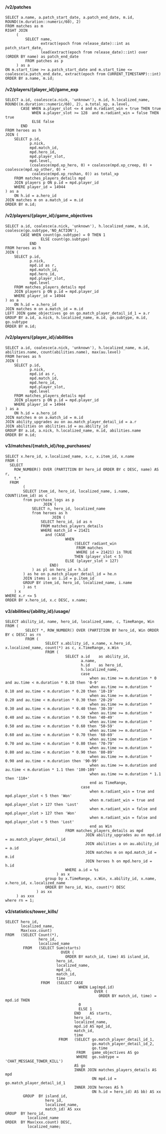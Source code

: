 #### /v2/patches

    SELECT a.name, a.patch_start_date, a.patch_end_date, m.id, ROUND((m.duration::numeric/60), 2)
    FROM matches as m
    RIGHT JOIN
         (
             SELECT name,
                    extract(epoch from release_date)::int as patch_start_date,
                    lead(extract(epoch from release_date)::int) over (ORDER BY name) as patch_end_date
             FROM patches as p
         ) as a
    ON m.start_time >= a.patch_start_date and m.start_time <= coalesce(a.patch_end_date, extract(epoch from CURRENT_TIMESTAMP)::int)
    ORDER BY a.name, m.id;

#### /v2/players/{player_id}/game_exp

    SELECT a.id, coalesce(a.nick, 'unknown'), m.id, h.localized_name, ROUND((m.duration::numeric/60), 2), a.total_xp, a.level,
           CASE WHEN a.player_slot <= 4 and m.radiant_win = true THEN true
                WHEN a.player_slot >= 128  and m.radiant_win = false THEN true
                ELSE false
           END
    FROM heroes as h
    JOIN (
        SELECT p.id,
               p.nick,
               mpd.match_id,
               mpd.hero_id,
               mpd.player_slot,
               mpd.level,
               (coalesce(mpd.xp_hero, 0) + coalesce(mpd.xp_creep, 0) + coalesce(mpd.xp_other, 0) +
                coalesce(mpd.xp_roshan, 0)) as total_xp
        FROM matches_players_details mpd
        JOIN players p ON p.id = mpd.player_id
        WHERE player_id = 14944
    ) as a
        ON h.id = a.hero_id
    JOIN matches m on a.match_id = m.id
    ORDER BY m.id;

#### /v2/players/{player_id}/game_objectives

    SELECT a.id, coalesce(a.nick, 'unknown'), h.localized_name, m.id, coalesce(go.subtype,'NO_ACTION'),
           CASE WHEN count(go.subtype) = 0 THEN 1
                    ELSE count(go.subtype)
               END
    FROM heroes as h
    JOIN (
        SELECT p.id,
               p.nick,
               mpd.id as r,
               mpd.match_id,
               mpd.hero_id,
               mpd.player_slot,
               mpd.level
        FROM matches_players_details mpd
        JOIN players p ON p.id = mpd.player_id
        WHERE player_id = 14944
    ) as a
        ON h.id = a.hero_id
    JOIN matches m on a.match_id = m.id
    LEFT JOIN game_objectives go on go.match_player_detail_id_1 = a.r
    GROUP BY a.id, a.nick, h.localized_name, m.id, go.subtype, m.id, go.subtype
    ORDER BY m.id;

#### /v2/players/{player_id}/abilities

    SELECT a.id, coalesce(a.nick, 'unknown'), h.localized_name, m.id, abilities.name, count(abilities.name), max(au.level)
    FROM heroes as h
    JOIN (
        SELECT p.id,
               p.nick,
               mpd.id as r,
               mpd.match_id,
               mpd.hero_id,
               mpd.player_slot,
               mpd.level
        FROM matches_players_details mpd
        JOIN players p ON p.id = mpd.player_id
        WHERE player_id = 14944
    ) as a
        ON h.id = a.hero_id
    JOIN matches m on a.match_id = m.id
    JOIN ability_upgrades au on au.match_player_detail_id = a.r
    JOIN abilities on abilities.id = au.ability_id
    GROUP BY a.id, a.nick, h.localized_name, m.id, abilities.name
    ORDER BY m.id;

#### v3/matches/{match_id}/top_purchases/

    SELECT x.hero_id, x.localized_name, x.c, x.item_id, x.name
    FROM (
      SELECT
        ROW_NUMBER() OVER (PARTITION BY hero_id ORDER BY c DESC, name) AS r,
        t.*
      FROM
            (
            SELECT item_id, hero_id, localized_name, i.name, COUNT(item_id) as c
            from purchase_logs as p
                     JOIN (
                SELECT n, hero_id, localized_name
                from heroes as h
                         JOIN (
                    SELECT hero_id, id as n
                    FROM matches_players_details
                    WHERE match_id = 21421
                      and (CASE
                               WHEN
                                   (SELECT radiant_win
                                    FROM matches
                                    WHERE id = 21421) is TRUE
                                   THEN (player_slot < 5)
                               ELSE (player_slot > 127)
                        END)
                ) as pl on hero_id = h.id
            ) as he on p.match_player_detail_id = he.n
            JOIN items i on i.id = p.item_id
            GROUP BY item_id, hero_id, localized_name, i.name
            ) as t
        ) x
    WHERE x.r <= 5
    ORDER BY x.hero_id, x.c DESC, x.name;

#### v3/abilities/{ability_id}/usage/

    SELECT ability_id, name, hero_id, localized_name, c, TimeRange, Win
    FROM (
             SELECT *, ROW_NUMBER() OVER (PARTITION BY hero_id, Win ORDER BY c DESC) as rn
             FROM (
                      SELECT x.ability_id, x.name, x.hero_id, x.localized_name, count(*) as c, x.TimeRange, x.Win
                      FROM (
                               SELECT a.id    as ability_id,
                                      a.name,
                                      h.id    as hero_id,
                                      h.localized_name,
                                      case
                                          when au.time >= m.duration * 0 and au.time < m.duration * 0.10 then '0-9'
                                          when au.time >= m.duration * 0.10 and au.time < m.duration * 0.20 then '10-19'
                                          when au.time >= m.duration * 0.20 and au.time < m.duration * 0.30 then '20-29'
                                          when au.time >= m.duration * 0.30 and au.time < m.duration * 0.40 then '30-39'
                                          when au.time >= m.duration * 0.40 and au.time < m.duration * 0.50 then '40-49'
                                          when au.time >= m.duration * 0.50 and au.time < m.duration * 0.60 then '50-59'
                                          when au.time >= m.duration * 0.60 and au.time < m.duration * 0.70 then '60-69'
                                          when au.time >= m.duration * 0.70 and au.time < m.duration * 0.80 then '70-79'
                                          when au.time >= m.duration * 0.80 and au.time < m.duration * 0.90 then '80-89'
                                          when au.time >= m.duration * 0.90 and au.time < m.duration then '90-99'
                                          when au.time >= m.duration and au.time < m.duration * 1.1 then '100-109'
                                          when au.time >= m.duration * 1.1 then '110+'
                                          end as TimeRange,
                                      case
                                          when m.radiant_win = true and mpd.player_slot < 5 then 'Won'
                                          when m.radiant_win = true and mpd.player_slot > 127 then 'Lost'
                                          when m.radiant_win = false and mpd.player_slot > 127 then 'Won'
                                          when m.radiant_win = false and mpd.player_slot < 5 then 'Lost'
                                          end as Win
                               FROM matches_players_details as mpd
                                        JOIN ability_upgrades au on mpd.id = au.match_player_detail_id
                                        JOIN abilities a on au.ability_id = a.id
                                        JOIN matches m on mpd.match_id = m.id
                                        JOIN heroes h on mpd.hero_id = h.id
                               WHERE a.id = %s
                           ) as x
                      group by x.TimeRange, x.Win, x.ability_id, x.name, x.hero_id, x.localized_name
                      ORDER BY hero_id, Win, count(*) DESC
                  ) as xx
         ) as xxx
    where rn = 1;

#### v3/statistics/tower_kills/

    SELECT hero_id,
           localized_name,
           Max(xxx.count)
    FROM   (SELECT Count(*),
                   hero_id,
                   localized_name
            FROM   (SELECT Sum(starts)
                             OVER (
                               ORDER BY match_id, time) AS island_id,
                           hero_id,
                           localized_name,
                           mpd_id,
                           match_id,
                           time
                    FROM   (SELECT CASE
                                     WHEN Lag(mpd.id)
                                            OVER (
                                              ORDER BY match_id, time) = mpd.id THEN
                                     0
                                     ELSE 1
                                   END    AS starts,
                                   hero_id,
                                   localized_name,
                                   mpd.id AS mpd_id,
                                   match_id,
                                   time
                            FROM   (SELECT go.match_player_detail_id_1,
                                           go.match_player_detail_id_2,
                                           go.time
                                    FROM   game_objectives AS go
                                    WHERE  go.subtype = 'CHAT_MESSAGE_TOWER_KILL')
                                   AS go
                                   INNER JOIN matches_players_details AS mpd
                                           ON mpd.id = go.match_player_detail_id_1
                                   INNER JOIN heroes AS h
                                           ON h.id = hero_id) AS bb) AS xx
            GROUP  BY island_id,
                      hero_id,
                      localized_name,
                      match_id) AS xxx
    GROUP  BY hero_id,
              localized_name
    ORDER  BY Max(xxx.count) DESC,
              localized_name;

